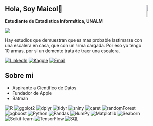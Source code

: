 <!-- README.md -->

<!-- Header Section -->
## <img src="https://www.icegif.com/wp-content/uploads/2023/06/icegif-85.gif" width=10% align=right /> Hola, Soy Maicol👋
**Estudiante de Estadistica Informática, UNALM**
<!-- Imagen -->
<div>
  <img src="https://drawpj.com/wp-content/uploads/2016/05/banner-cp-1.jpg">
</div>

Hay estudios que demuestran que es mas probable lastimarse con una escalera en casa, que con un arma cargada. Por eso yo tengo 10 armas, por si un demente trata de traer una escalera.
<!-- Badges -->
[![LinkedIn](https://img.shields.io/badge/linkedin-%230077B5.svg?style=for-the-badge&logo=linkedin&logoColor=white)](https://www.linkedin.com/in/maicolbg/)
[![Kaggle](https://img.shields.io/badge/Kaggle-035a7d?style=for-the-badge&logo=kaggle&logoColor=white)](https://www.kaggle.com/maicolab)
[![Email](https://img.shields.io/badge/Mail-D14836?style=for-the-badge&logo=gmail&logoColor=white)](mailto:20210824@lamolina.edu.pe)

## Sobre mi
- Aspirante a Científico de Datos
- Fundador de Apple
- Batman

![R](https://img.shields.io/badge/R-276DC3?style=for-the-badge&logo=r&logoColor=white)
![ggplot2](https://img.shields.io/badge/ggplot2-1E77B4?style=for-the-badge&logo=r&logoColor=white)
![dplyr](https://img.shields.io/badge/dplyr-3182BD?style=for-the-badge&logo=r&logoColor=white)
![tidyr](https://img.shields.io/badge/tidyr-2C3E50?style=for-the-badge&logo=r&logoColor=white)
![shiny](https://img.shields.io/badge/shiny-7D4C9E?style=for-the-badge&logo=r&logoColor=white)
![caret](https://img.shields.io/badge/caret-005574?style=for-the-badge&logo=r&logoColor=white)
![randomForest](https://img.shields.io/badge/randomForest-DAA520?style=for-the-badge&logo=r&logoColor=white)
![xgboost](https://img.shields.io/badge/xgboost-FF7F0E?style=for-the-badge&logo=r&logoColor=white)
![Python](https://img.shields.io/badge/Python-FFD43B?style=for-the-badge&logo=python&logoColor=306998)
![Pandas](https://img.shields.io/badge/Pandas-150458?style=for-the-badge&logo=pandas&logoColor=white)
![NumPy](https://img.shields.io/badge/NumPy-013243?style=for-the-badge&logo=numpy&logoColor=white)
![Matplotlib](https://img.shields.io/badge/Matplotlib-005574?style=for-the-badge&logo=matplotlib&logoColor=white)
![Seaborn](https://img.shields.io/badge/Seaborn-3776AB?style=for-the-badge&logo=seaborn&logoColor=white)
![Scikit-learn](https://img.shields.io/badge/Scikit--learn-F7931E?style=for-the-badge&logo=scikit-learn&logoColor=white)
![TensorFlow](https://img.shields.io/badge/TensorFlow-FF6F00?style=for-the-badge&logo=tensorflow&logoColor=white)
![SQL](https://img.shields.io/badge/SQL-4479A1?style=for-the-badge&logo=mysql&logoColor=white)
